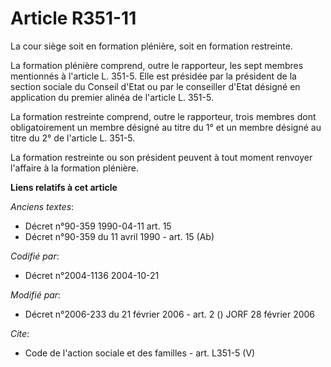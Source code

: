 # Article R351-11

La cour siège soit en formation plénière, soit en formation restreinte. 

La formation plénière comprend, outre le rapporteur, les sept membres mentionnés à l'article L. 351-5. Elle est présidée par
la président de la section sociale du Conseil d'Etat ou par le conseiller d'Etat désigné en application du premier alinéa de
l'article L. 351-5. 

La formation restreinte comprend, outre le rapporteur, trois membres dont obligatoirement un membre désigné au titre du 1° et
un membre désigné au titre du 2° de l'article L. 351-5. 

La formation restreinte ou son président peuvent à tout moment renvoyer l'affaire à la formation plénière.

**Liens relatifs à cet article**

_Anciens textes_:

  - Décret n°90-359 1990-04-11 art. 15
  - Décret n°90-359 du 11 avril 1990 - art. 15 (Ab)

_Codifié par_:

  - Décret n°2004-1136 2004-10-21

_Modifié par_:

  - Décret n°2006-233 du 21 février 2006 - art. 2 () JORF 28 février 2006

_Cite_:

  - Code de l'action sociale et des familles - art. L351-5 (V)

